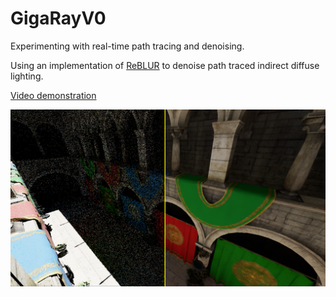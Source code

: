 # GigaRayV0

Experimenting with real-time path tracing and denoising. 

Using an implementation of [ReBLUR](https://link.springer.com/content/pdf/10.1007/978-1-4842-7185-8_49.pdf) to denoise path traced indirect diffuse lighting.

[Video demonstration](https://youtu.be/i7ijnwSvR4w)

![Alt text](screenshots/comparison.png?raw=true "Denoised")